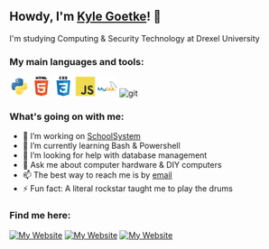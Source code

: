 ## Howdy, I'm [Kyle Goetke](https://kylegoetke.github.io)! 👋

I'm studying Computing & Security Technology at Drexel University

### My main languages and tools:

<p>
    <!-- Python -->
    <img src="https://raw.githubusercontent.com/devicons/devicon/master/icons/python/python-original.svg" alt="python" height="35">
    <!-- HTML -->
    <img src="https://raw.githubusercontent.com/devicons/devicon/master/icons/html5/html5-original-wordmark.svg" alt="html5" height="35">
    <!-- CSS -->
    <img src="https://raw.githubusercontent.com/devicons/devicon/master/icons/css3/css3-original-wordmark.svg" alt="css3" height="35">
    <!-- JS -->
    <img src="https://raw.githubusercontent.com/devicons/devicon/master/icons/javascript/javascript-original.svg" alt="javascript" height="35">
    <!-- MySQL -->
    <img src="https://raw.githubusercontent.com/devicons/devicon/master/icons/mysql/mysql-original-wordmark.svg" alt="mysql" height="35">
    <!-- Git -->
    <img src="https://www.vectorlogo.zone/logos/git-scm/git-scm-icon.svg" alt="git" height="35">
    <!-- BASH -->
    <!-- <img src="https://www.vectorlogo.zone/logos/gnu_bash/gnu_bash-icon.svg" alt="bash" height="35"> -->
</p>

### What's going on with me:

- 🔭 I’m working on [SchoolSystem](https://github.com/KyleGoetke/SchoolSystem)
- 🌱 I’m currently learning Bash & Powershell
- 🤔 I’m looking for help with database management
- 💬 Ask me about computer hardware & DIY computers
- 📫 The best way to reach me is by [email](mailto:goetkek@protonmail.com)
- ⚡ Fun fact: A literal rockstar taught me to play the drums

### Find me here:

<p>
    <a target="_blank" href="http://linkedin.com/in/Kyle-Goetke"><img class="badge" src="https://img.shields.io/badge/LinkedIn-0077B5?style=for-the-badge&logo=linkedin&logoColor=white" alt="My Website"></a>
    <a target="_blank" href="https://kylegoetke.github.io"><img class="badge" src="https://img.shields.io/badge/Website-1C1C1C?style=for-the-badge&logo=github&logoColor=white" alt="My Website"></a>
    <a target="_blank" href="mailto:mailto:goetkek@protonmail.com"><img class="badge" src="https://img.shields.io/badge/Email-8B89CC?style=for-the-badge&amp;logo=mail.ru&amp;logoColor=white" alt="My Website"></a>
</p>
